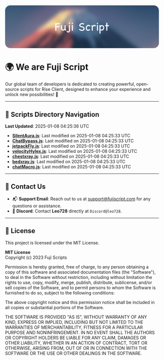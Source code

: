 ![Banner](.github/b.webp)

# 🌍 **We are Fuji Script**

Our global team of developers is dedicated to creating powerful, open-source scripts for Rise Client, designed to enhance your experience and unlock new possibilities! 🌟

---
<!-- SCRIPTS_NAVIGATION_START -->
## 📂 **Scripts Directory Navigation**

**Last Updated**: 2025-01-08 04:25:36 UTC

- **[SilentAura.js](scripts/SilentAura.js)**: Last modified on 2025-01-08 04:25:33 UTC
- **[ChatBypass.js](scripts/ChatBypass.js)**: Last modified on 2025-01-08 04:25:33 UTC
- **[jetpackFly.js](scripts/jetpackFly.js)**: Last modified on 2025-01-08 04:25:33 UTC
- **[velocityHylex.js](scripts/velocityHylex.js)**: Last modified on 2025-01-08 04:25:33 UTC
- **[chestxray.js](scripts/chestxray.js)**: Last modified on 2025-01-08 04:25:33 UTC
- **[bedxray.js](scripts/bedxray.js)**: Last modified on 2025-01-08 04:25:33 UTC
- **[chatMacro.js](scripts/chatMacro.js)**: Last modified on 2025-01-08 04:25:33 UTC

<!-- SCRIPTS_NAVIGATION_END -->

---

## 💬 **Contact Us**  
- 📬 **Support Email**: Reach out to us at [support@fujiscript.com](mailto:support@fujiscript.com) for any questions or assistance.  
- 💬 **Discord**: Contact **Leo728** directly at `Discord@leo728`.

---

## 📜 **License**

This project is licensed under the MIT License.  

**MIT License**  
Copyright (c) 2023 Fuji Scripts  

Permission is hereby granted, free of charge, to any person obtaining a copy of this software and associated documentation files (the "Software"), to deal in the Software without restriction, including without limitation the rights to use, copy, modify, merge, publish, distribute, sublicense, and/or sell copies of the Software, and to permit persons to whom the Software is furnished to do so, subject to the following conditions:  

The above copyright notice and this permission notice shall be included in all copies or substantial portions of the Software.  

THE SOFTWARE IS PROVIDED "AS IS", WITHOUT WARRANTY OF ANY KIND, EXPRESS OR IMPLIED, INCLUDING BUT NOT LIMITED TO THE WARRANTIES OF MERCHANTABILITY, FITNESS FOR A PARTICULAR PURPOSE AND NONINFRINGEMENT. IN NO EVENT SHALL THE AUTHORS OR COPYRIGHT HOLDERS BE LIABLE FOR ANY CLAIM, DAMAGES OR OTHER LIABILITY, WHETHER IN AN ACTION OF CONTRACT, TORT OR OTHERWISE, ARISING FROM, OUT OF OR IN CONNECTION WITH THE SOFTWARE OR THE USE OR OTHER DEALINGS IN THE SOFTWARE.  
